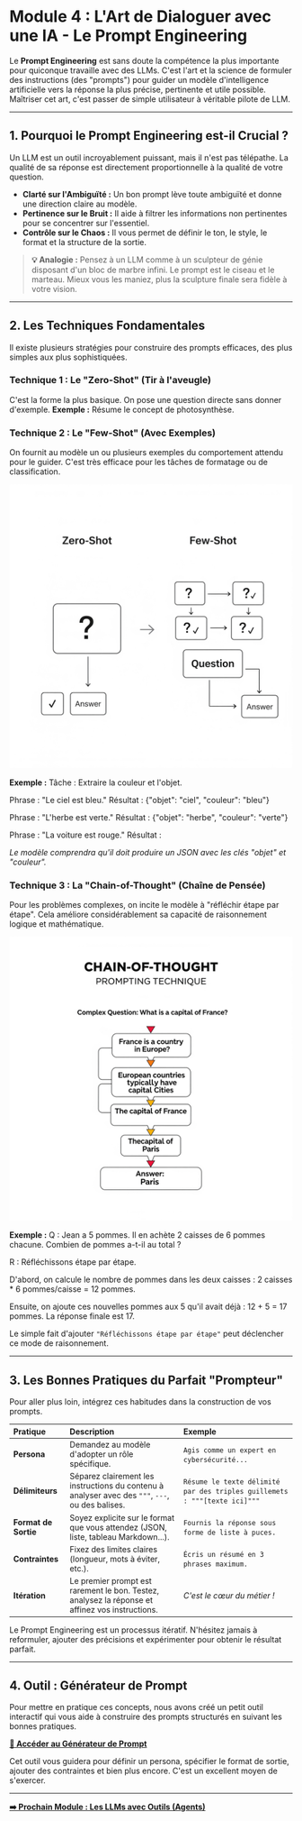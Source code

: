 # Module 4 : L'Art de Dialoguer avec une IA - Le Prompt Engineering

Le **Prompt Engineering** est sans doute la compétence la plus importante pour quiconque travaille avec des LLMs. C'est l'art et la science de formuler des instructions (des "prompts") pour guider un modèle d'intelligence artificielle vers la réponse la plus précise, pertinente et utile possible. Maîtriser cet art, c'est passer de simple utilisateur à véritable pilote de LLM.

---

## 1. Pourquoi le Prompt Engineering est-il Crucial ?

Un LLM est un outil incroyablement puissant, mais il n'est pas télépathe. La qualité de sa réponse est directement proportionnelle à la qualité de votre question.

* **Clarté sur l'Ambiguïté :** Un bon prompt lève toute ambiguïté et donne une direction claire au modèle.
* **Pertinence sur le Bruit :** Il aide à filtrer les informations non pertinentes pour se concentrer sur l'essentiel.
* **Contrôle sur le Chaos :** Il vous permet de définir le ton, le style, le format et la structure de la sortie.

> **💡 Analogie :** Pensez à un LLM comme à un sculpteur de génie disposant d'un bloc de marbre infini. Le prompt est le ciseau et le marteau. Mieux vous les maniez, plus la sculpture finale sera fidèle à votre vision.

---

## 2. Les Techniques Fondamentales

Il existe plusieurs stratégies pour construire des prompts efficaces, des plus simples aux plus sophistiquées.

### Technique 1 : Le "Zero-Shot" (Tir à l'aveugle)
C'est la forme la plus basique. On pose une question directe sans donner d'exemple.
**Exemple :**
Résume le concept de photosynthèse.


### Technique 2 : Le "Few-Shot" (Avec Exemples)
On fournit au modèle un ou plusieurs exemples du comportement attendu pour le guider. C'est très efficace pour les tâches de formatage ou de classification.

<img src="./images/zero-shot.png" alt="Diagramme comparant Zero-shot et Few-shot prompting" width="600"/>

**Exemple :**
Tâche : Extraire la couleur et l'objet.

Phrase : "Le ciel est bleu."
Résultat : {"objet": "ciel", "couleur": "bleu"}

Phrase : "L'herbe est verte."
Résultat : {"objet": "herbe", "couleur": "verte"}

Phrase : "La voiture est rouge."
Résultat :

*Le modèle comprendra qu'il doit produire un JSON avec les clés "objet" et "couleur".*

### Technique 3 : La "Chain-of-Thought" (Chaîne de Pensée)
Pour les problèmes complexes, on incite le modèle à "réfléchir étape par étape". Cela améliore considérablement sa capacité de raisonnement logique et mathématique.

<img src="./images/chain-of-thought.png" alt="Illustration du concept de Chain-of-Thought" width="600"/>

**Exemple :**
Q : Jean a 5 pommes. Il en achète 2 caisses de 6 pommes chacune. Combien de pommes a-t-il au total ?

R : Réfléchissons étape par étape.

D'abord, on calcule le nombre de pommes dans les deux caisses : 2 caisses * 6 pommes/caisse = 12 pommes.

Ensuite, on ajoute ces nouvelles pommes aux 5 qu'il avait déjà : 12 + 5 = 17 pommes.
La réponse finale est 17.

Le simple fait d'ajouter `"Réfléchissons étape par étape"` peut déclencher ce mode de raisonnement.

---

## 3. Les Bonnes Pratiques du Parfait "Prompteur"

Pour aller plus loin, intégrez ces habitudes dans la construction de vos prompts.

| Pratique | Description | Exemple |
| :--- | :--- | :--- |
| **Persona** | Demandez au modèle d'adopter un rôle spécifique. | `Agis comme un expert en cybersécurité...` |
| **Délimiteurs** | Séparez clairement les instructions du contenu à analyser avec des `"""`, `---`, ou des balises. | `Résume le texte délimité par des triples guillemets : """[texte ici]"""` |
| **Format de Sortie** | Soyez explicite sur le format que vous attendez (JSON, liste, tableau Markdown...). | `Fournis la réponse sous forme de liste à puces.` |
| **Contraintes** | Fixez des limites claires (longueur, mots à éviter, etc.). | `Écris un résumé en 3 phrases maximum.` |
| **Itération** | Le premier prompt est rarement le bon. Testez, analysez la réponse et affinez vos instructions. | *C'est le cœur du métier !* |

Le Prompt Engineering est un processus itératif. N'hésitez jamais à reformuler, ajouter des précisions et expérimenter pour obtenir le résultat parfait.

---

## 4. Outil : Générateur de Prompt

Pour mettre en pratique ces concepts, nous avons créé un petit outil interactif qui vous aide à construire des prompts structurés en suivant les bonnes pratiques.

**[🔧 Accéder au Générateur de Prompt](../exemple/04_générateur_de_prompt.html)**

Cet outil vous guidera pour définir un persona, spécifier le format de sortie, ajouter des contraintes et bien plus encore. C'est un excellent moyen de s'exercer.

---

**[➡️ Prochain Module : Les LLMs avec Outils (Agents)](./05_llm_avec_outils.md)**